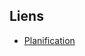 ## Liens
- [Planification]([https://www.canva.com/design/DAGat9kcoGo/Ciym8IGZ6wSkMO0I3gEymQ/edit?utm_content=DAGat9kcoGo&utm_campaign=designshare&utm_medium=link2&utm_source=sharebutton](https://amineyoucode.atlassian.net/jira/software/projects/STOR/boards/8/timeline?shared=&atlOrigin=eyJpIjoiYWVjZGI0YzFiMDViNDZkOWE4ZmE1YTIxYWM5ODgwMTEiLCJwIjoiaiJ9))
